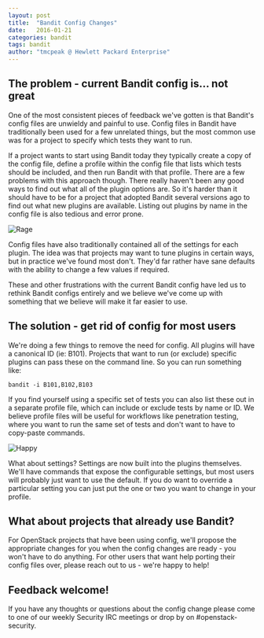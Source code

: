 ```yaml
---
layout: post
title:  "Bandit Config Changes"
date:   2016-01-21
categories: bandit
tags: bandit
author: "tmcpeak @ Hewlett Packard Enterprise"
---
```

## The problem - current Bandit config is... not great
One of the most consistent pieces of feedback we've gotten is that Bandit's
config files are unwieldy and painful to use.  Config files in Bandit have
traditionally been used for a few unrelated things, but the most common use
was for a project to specify which tests they want to run.

If a project wants to start using Bandit today they typically create a copy
of the config file, define a profile within the config file that lists which
tests should be included, and then run Bandit with that profile.  There are a
few problems with this approach though.  There really haven't been any good
ways to find out what all of the plugin options are.  So it's harder than it
should have to be for a project that adopted Bandit several versions ago to
find out what new plugins are available.  Listing out plugins by name in the
config file is also tedious and error prone.

![Rage](https://openstack-security.github.io/assets/rageguy.jpg)

Config files have also traditionally contained all of the settings for each
plugin.  The idea was that projects may want to tune plugins in certain ways,
but in practice we've found most don't.  They'd far rather have sane defaults
with the ability to change a few values if required.

These and other frustrations with the current Bandit config have led us to
rethink Bandit configs entirely and we believe we've come up with something
that we believe will make it far easier to use.

## The solution - get rid of config for most users
We're doing a few things to remove the need for config.  All plugins will have
a canonical ID (ie: B101).  Projects that want to run (or exclude) specific
plugins can pass these on the command line.  So you can run something like:

`bandit -i B101,B102,B103`

If you find yourself using a specific set of tests you can also list these
out in a separate profile file, which can include or exclude tests by name
or ID.  We believe profile files will be useful for workflows like penetration
testing, where you want to run the same set of tests and don't want to have
to copy-paste commands.

![Happy](https://openstack-security.github.io/assets/happyguy.jpg)

What about settings?  Settings are now built into the plugins themselves.
We'll have commands that expose the configurable settings, but most users
will probably just want to use the default.  If you do want to override a
particular setting you can just put the one or two you want to change in
your profile.

## What about projects that already use Bandit?
For OpenStack projects that have been using config, we'll propose the
appropriate changes for you when the config changes are ready - you won't
have to do anything.  For other users that want help porting their config
files over, please reach out to us - we're happy to help!

## Feedback welcome!
If you have any thoughts or questions about the config change please come
to one of our weekly Security IRC meetings or drop by on #openstack-security.
